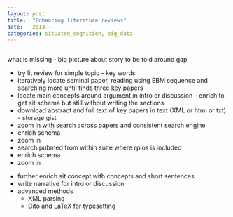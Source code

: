 ```yaml
---
layout: post
title:  "Enhancing literature reviews"
date:   2013--
categories: situated_cognition, big_data
---
```


![]()

what is missing - big picture about story to be told around gap

* try lit review for simple topic - key words
* iteratively locate seminal paper, reading using EBM sequence and searching more until finds three key papers
* locate main concepts around argument in intro or discussion - enrich to get sit schema but still without writing the sections
* download abstract and full text of key papers in text (XML or html or txt) - storage gist
* zoom in with search across papers and consistent search engine
* enrich schema
* zoom in 
* search pubmed from within suite where rplos is included
* enrich schema
* zoom in 
<!-- above is an iterative cycle -->
* further enrich sit concept with concepts and short sentences
* write narrative for intro or discussion
* advanced methods
    * XML parsing 
    * Cito and LaTeX for typesetting